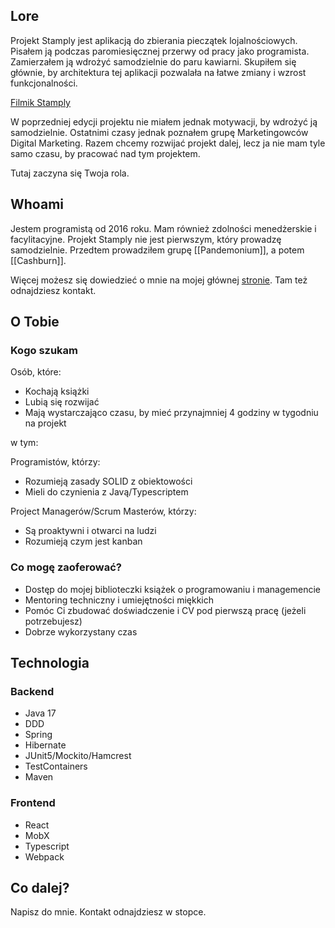 ## Lore
Projekt Stamply jest aplikacją do zbierania pieczątek lojalnościowych.
Pisałem ją podczas paromiesięcznej przerwy od pracy jako programista.
Zamierzałem ją wdrożyć samodzielnie do paru kawiarni.
Skupiłem się głównie, by architektura tej aplikacji pozwalała na łatwe zmiany i wzrost funkcjonalności.

[Filmik Stamply](https://www.youtube.com/watch?v=uDv7GsaDKgU&t=3s)

W poprzedniej edycji projektu nie miałem jednak motywacji, by wdrożyć ją samodzielnie.
Ostatnimi czasy jednak poznałem grupę Marketingowców Digital Marketing.
Razem chcemy rozwijać projekt dalej, lecz ja nie mam tyle samo czasu, by pracować nad tym projektem.

Tutaj zaczyna się Twoja rola.

## Whoami

Jestem programistą od 2016 roku.
Mam również zdolności menedżerskie i facylitacyjne.
Projekt Stamply nie jest pierwszym, który prowadzę samodzielnie.
Przedtem prowadziłem grupę [[Pandemonium]], a potem [[Cashburn]].

Więcej możesz się dowiedzieć o mnie na mojej głównej [stronie](/).
Tam też odnajdziesz kontakt.

## O Tobie
### Kogo szukam
Osób, które:
- Kochają książki
- Lubią się rozwijać
- Mają wystarczająco czasu, by mieć przynajmniej 4 godziny w tygodniu na projekt

w tym:

Programistów, którzy:
- Rozumieją zasady SOLID z obiektowości
- Mieli do czynienia z Javą/Typescriptem

Project Managerów/Scrum Masterów, którzy:
- Są proaktywni i otwarci na ludzi
- Rozumieją czym jest kanban

### Co mogę zaoferować?
- Dostęp do mojej biblioteczki książek o programowaniu i managemencie
- Mentoring techniczny i umiejętności miękkich
- Pomóc Ci zbudować doświadczenie i CV pod pierwszą pracę (jeżeli potrzebujesz)
- Dobrze wykorzystany czas

## Technologia
### Backend
- Java 17
- DDD
- Spring
- Hibernate
- JUnit5/Mockito/Hamcrest
- TestContainers
- Maven

### Frontend
- React
- MobX
- Typescript
- Webpack

## Co dalej?

Napisz do mnie. Kontakt odnajdziesz w stopce.